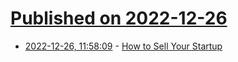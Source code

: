 # [Published on 2022-12-26](index.md)

* [2022-12-26, 11:58:09](https://news.ycombinator.com/item?id=34136956) - [How to Sell Your Startup](https://bilalmahmood.medium.com/how-to-sell-your-startup-744805fb59ab)
